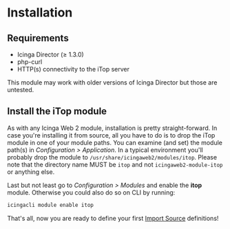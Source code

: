 Installation
============

## Requirements

* Icinga Director (≥ 1.3.0)
* php-curl
* HTTP(s) connectivity to the iTop server

This module may work with older versions of Icinga Director but those are untested.

## Install the iTop module

As with any Icinga Web 2 module, installation is pretty straight-forward.
In case you're installing it from source, all you have to do is to drop the iTop module in one of your module paths.
You can examine (and set) the module path(s) in _Configuration > Application_.
In a typical environment you'll probably drop the module to `/usr/share/icingaweb2/modules/itop`.
Please note that the directory name MUST be `itop` and not `icingaweb2-module-itop` or anything else.

Last but not least go to _Configuration > Modules_ and enable the **itop** module.
Otherwise you could also do so on CLI by running:
```sh
icingacli module enable itop
```

That's all, now you are ready to define your first [Import Source](20-Import-source.md) definitions!
